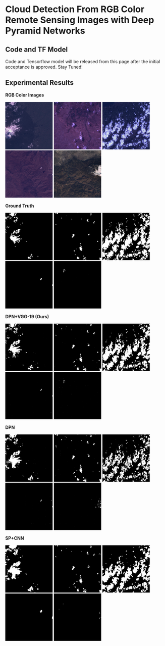 # Cloud Detection From RGB Color Remote Sensing Images with Deep Pyramid Networks

## Code and TF Model
Code and Tensorflow model will be released from this page after the initial acceptance is approved. Stay Tuned!

## Experimental Results

<b>RGB Color Images</b>
<p float="left">
  <img src="files/test_0.png" width="150" />
  <img src="files/test_1.png" width="150" /> 
  <img src="files/test_2.png" width="150" />
  <img src="files/test_3.png" width="150" />
  <img src="files/test_4.png" width="150" />
</p>

<b>Ground Truth</b>
<p float="left">
  <img src="files/test_0_gt.png" width="150" />
  <img src="files/test_1_gt.png" width="150" /> 
  <img src="files/test_2_gt.png" width="150" />
  <img src="files/test_3_gt.png" width="150" />
  <img src="files/test_4_gt.png" width="150" />
</p>

<b>DPN+VGG-19 (Ours)</b>
<p float="left">
  <img src="files/test_0_dpnvgg.png" width="150" />
  <img src="files/test_1_dpnvgg.png" width="150" /> 
  <img src="files/test_2_dpnvgg.png" width="150" />
  <img src="files/test_3_dpnvgg.png" width="150" />
  <img src="files/test_4_dpnvgg.png" width="150" />
</p>

<b>DPN</b>
<p float="left">
  <img src="files/test_0_dpn.png" width="150" />
  <img src="files/test_1_dpn.png" width="150" /> 
  <img src="files/test_2_dpn.png" width="150" />
  <img src="files/test_3_dpn.png" width="150" />
  <img src="files/test_4_dpn.png" width="150" />
</p>

<b>SP+CNN</b>
<p float="left">
  <img src="files/test_0_spcnn.png" width="150" />
  <img src="files/test_1_spcnn.png" width="150" /> 
  <img src="files/test_2_spcnn.png" width="150" />
  <img src="files/test_3_spcnn.png" width="150" />
  <img src="files/test_4_spcnn.png" width="150" />
</p>
